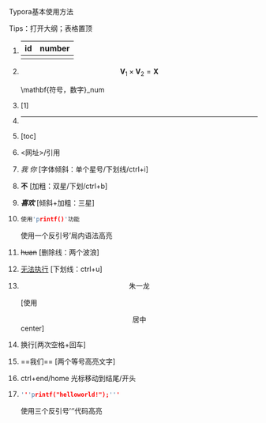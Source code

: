 Typora基本使用方法

Tips：打开大纲；表格置顶

1. | id   | number |
   | ---- | ------ |
   |      |        |

2. $$
   \mathbf{V}_1\times\mathbf{V}_2 = \mathbf{X}
   $$

   \mathbf{符号，数字}_num

3. [1]

4. ***

5. [toc]

6. <网址>/引用

7. *我*  _你_  [字体倾斜：单个星号/下划线/ctrl+i]

8. **不** [加粗：双星/下划/ctrl+b]

9. ***喜欢*** [倾斜+加粗：三星]

10. ```c
    使用'printf()'功能
    ```

    使用一个反引号’局内语法高亮

11. ~~huan~~   [删除线：两个波浪]

12. <u>无法执行</u> [下划线：ctrl+u]

13. <center>朱一龙</center>

    [使用<center>居中</center>center]

14.   换行[两次空格+回车]

15. ==我们== [两个等号高亮文字]

16. ctrl+end/home 光标移动到结尾/开头

17. ```c
    '''printf("helloworld!");'''	
    ```

    使用三个反引号’‘’代码高亮

    

